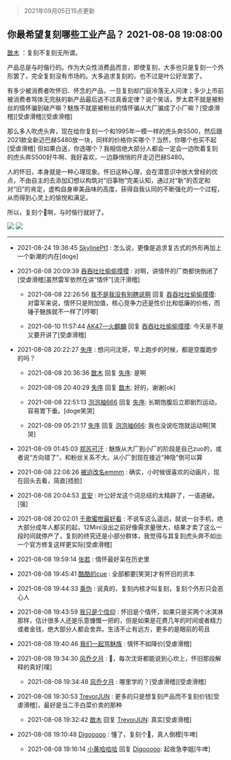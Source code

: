 > 2021年09月05日15点更新
<link rel="stylesheet" href="https://cdn.jsdelivr.net/gh/taotie6/sampleJSON@main/css/photo_show.css">


 ## 你最希望复刻哪些工业产品？ 2021-08-08 19:08:00

 [㪚木](https://www.coolapk.com/feed/29014359?shareKey=ZTkzODFkMWVkZDFhNjEzMTc4Mjk~) ：复刻不复刻无所谓。

产品总是与时偕行的。作为大众性消费品而言，即使复刻，大多也只是复刻一个外形罢了，完全复刻没有市场的。大多追求复刻的，也不过是叶公好龙罢了。

有多少被消费者吹怀旧、怀念的产品，一旦复刻却门庭冷落无人问津；多少上市前被消费者骂体无完肤的新产品最后逃不过真香定律<!--break-->？说个笑话，罗太君不就是被粉丝的情怀骗到破产嘛？魅族不就是被粉丝的情怀骗从大厂骗成了小厂嘛？[受虐滑稽][受虐滑稽][受虐滑稽]

那么多人吹虎头奔，现在给你复刻一个和1995年一模一样的虎头奔S500，然后跟2021款全新迈巴赫S480放一块，同样的价格你买哪个？当然，你哪个也买不起[受虐滑稽]
但如果白送，你选哪个？我相信绝大部分人都会一定会一边吹着复刻的虎头奔S500好牛啊、我好喜欢，一边静悄悄的开走迈巴赫S480。

人的怀旧，本身就是一种心理现象。怀旧这种心理，会在潜意识中放大曾经的优点，不由自主的去添加幻想以构筑对“旧事物”完美认知，通过对“新”的否定和对“旧”的肯定，虚构自身审美品味的高度，获得自我认同的不断强化的一个过程，从而得到心灵上的愉悦和满足。

所以，复刻个🐔啊，与时偕行就好了。 

<div class="album">
<img class="img-item" src="http://image.coolapk.com/feed/2019/0314/14/1081091_1552545126_9026@277x194.gif" />
<img class="img-item" src="http://image.coolapk.com/feed/2018/1217/07/1081091_1545003920_5732@216x196.gif" />
</div>

 ------- 

- 2021-08-24 19:36:45 [SkylinePt1](uid=1237396) : 怎么说，更像是追求复古式的外形再加上一个新潮的内在[doge] 

- 2021-08-08 20:09:39 [吞吞吐吐偷偷摸摸](uid=4177414) : 对啊，讲情怀的厂商都快倒闭了[受虐滑稽]虽然雷军依然在讲“情怀”[流汗滑稽] 

    - 2021-08-08 22:26:56 [我不是我没有别瞎说啊](uid=2231912) 回复 [吞吞吐吐偷偷摸摸](uid=4177414): 对雷军来说，情怀只是附加值，核心竞争力还是性价比和低廉的价格，而锤子魅族就不一样了[哼唧] 

    - 2021-08-10 11:57:44 [AK47一火麒麟](uid=722342) 回复 [吞吞吐吐偷偷摸摸](uid=4177414): 今天是不是又要开讲了[受虐滑稽] 

- 2021-08-08 20:22:27 [失序](uid=1009107) : 想问问沈哥，早上跑步的时候，都是空腹跑步的吗？ 

    - 2021-08-08 20:36:36 [㪚木](uid=1081091) 回复 [失序](uid=1009107): 是啊 

    - 2021-08-08 20:40:29 [失序](uid=1009107) 回复 [㪚木](uid=1081091): 好的，谢谢[ok] 

    - 2021-08-08 22:51:13 [泡泡袖666](uid=2844894) 回复 [失序](uid=1009107): 长期饱腹后立即剧烈运动，容易胃下垂。[doge笑哭] 

    - 2021-08-09 05:21:17 [失序](uid=1009107) 回复 [泡泡袖666](uid=2844894): 我也没说吃饱就运动啊[笑哭] 

- 2021-08-09 01:45:03 [郑苏可汗](uid=678781) : 魅族从大厂到小厂的阶段是自己zuo的，或者说“方向错了”，和粉丝关系不大。从小厂到现在接近“神隐”倒可以算 

- 2021-08-08 22:08:26 [被迫改名emmm](uid=3302275) : 确实，小时候很喜欢的动画片，现在回头去看，简直[捂脸] 

- 2021-08-08 20:04:53 [言安](uid=2043658) : 叶公好龙这个词总结的太精辟了，一语道破。[强] 

- 2021-08-08 20:02:01 [千歌蜜柑最好看](uid=1256624) : 不说车这么遥远，就说一台手机，绝大部分成年人都买的起，12Mini没出之前好像需求量很大，结果才卖了这么一段时间就停产了，复刻的终究还是小部分群体，我觉得与其复刻虎头奔不如出一个官方修复这样更实际[受虐滑稽] 

- 2021-08-08 19:59:14 [张若](uid=996034) : 情怀最好呆在历史里 

- 2021-08-08 19:45:41 [酷酷的cue](uid=2882563) : 全部都要[笑哭]才有怀旧的资本 

- 2021-08-08 19:44:33 [乘伪](uid=3843637) : 说真的，复刻内核才叫复刻，复刻个外形只会恶心人 

- 2021-08-08 19:43:59 [我只是个信仰](uid=2073530) : 怀旧是个情怀，如果只是买两个冰淇淋那样，估计很多人还是乐意慷慨一把的，但是如果是花费几年的时间或者精力或者金钱，绝大部分人都会舍弃。生活不止有远方，更多的是眼前的苟且 

- 2021-08-08 19:40:46 [我们一起骂魅族](uid=1068612) : 情怀不如降价[受虐滑稽] 

- 2021-08-08 19:34:30 [风乔夕月](uid=2725527) : 🌿，每次沈哥都能说到心坎上，怀旧那段解释的真好[噗] 

    - 2021-08-08 19:34:48 [风乔夕月](uid=2725527) : 哪里学的？[受虐滑稽][受虐滑稽] 

- 2021-08-08 19:30:53 [TrevorJUN](uid=963223) : 更多的只是想复刻产品而不复刻价钱[受虐滑稽]，最好是当二手白菜价卖的那种 

    - 2021-08-08 19:32:42 [㪚木](uid=1081091) 回复 [TrevorJUN](uid=963223): 真实[受虐滑稽] 

- 2021-08-08 19:10:48 [Digooooo](uid=1344187) : 懂了，复刻个🐔，真人倒模[牛啤] 

    - 2021-08-08 19:16:14 [小黄哈哈哈](uid=2009157) 回复 [Digooooo](uid=1344187): 起夜急李姐[牛啤] 

